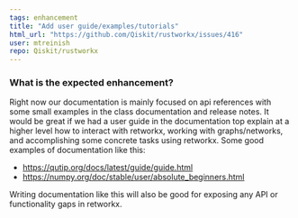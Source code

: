 ```yaml
---
tags: enhancement
title: "Add user guide/examples/tutorials"
html_url: "https://github.com/Qiskit/rustworkx/issues/416"
user: mtreinish
repo: Qiskit/rustworkx
---
```


<!-- ⚠️ If you do not respect this template, your issue will be closed -->
<!-- ⚠️ Make sure to browse the opened and closed issues to confirm this idea does not exist. -->

### What is the expected enhancement?

Right now our documentation is mainly focused on api references with some small examples in the class documentation and release notes. It would be great if we had a user guide in the documentation top explain at a higher level how to interact with retworkx, working with graphs/networks, and accomplishing some concrete tasks using retworkx. Some good examples of documentation like this:

- https://qutip.org/docs/latest/guide/guide.html
- https://numpy.org/doc/stable/user/absolute_beginners.html

Writing documentation like this will also be good for exposing any API or functionality gaps in retworkx.
